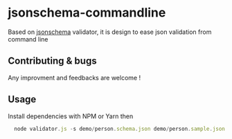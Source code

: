# jsonschema-commandline
Based on [jsonschema](https://github.com/tdegrunt/jsonschema) validator, it is design to ease json validation from command line

## Contributing & bugs
Any improvment and feedbacks are welcome !


## Usage
Install dependencies with NPM or Yarn then 

```javascript
  node validator.js -s demo/person.schema.json demo/person.sample.json